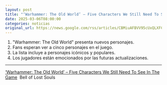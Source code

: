 ```yaml
---
layout: post
title: "‘Warhammer: The Old World’ – Five Characters We Still Need To See In The Game - Bell of Lost Souls"
date: 2025-03-06T08:00:00
categories: noticias
original_url: https://news.google.com/rss/articles/CBMiuAFBVV95cUxQLXFCMlA5bTdQeE4tSzA1VUI5Z2xuLW1fUFIxSE40akIxOE56NUVreGVNaWxyRVllQjJ1VzRkSzZBU2d3NzQwaWtjMTIyYjByTmJ5d3NJcnFFMWxzSnhkY2FhM1JlTXBZYXhGVzBTWnR0LUFtc0RBcVNVcGZYNFJucHBKME0xQk1fMFhBa2Z4M3dJaW96amxoZ2x2OTNGQ0xCNk9ITDNfMlpCUmZrdmlFZTA2N1BpMGdt?oc=5
---
```



1. "Warhammer: The Old World" presenta nuevos personajes.
2. Fans esperan ver a cinco personajes en el juego.
3. La lista incluye a personajes icónicos y populares.
4. Los jugadores están emocionados por las futuras actualizaciones.


---


[‘Warhammer: The Old World’ – Five Characters We Still Need To See In The Game](https://news.google.com/rss/articles/CBMiuAFBVV95cUxQLXFCMlA5bTdQeE4tSzA1VUI5Z2xuLW1fUFIxSE40akIxOE56NUVreGVNaWxyRVllQjJ1VzRkSzZBU2d3NzQwaWtjMTIyYjByTmJ5d3NJcnFFMWxzSnhkY2FhM1JlTXBZYXhGVzBTWnR0LUFtc0RBcVNVcGZYNFJucHBKME0xQk1fMFhBa2Z4M3dJaW96amxoZ2x2OTNGQ0xCNk9ITDNfMlpCUmZrdmlFZTA2N1BpMGdt?oc=5)  Bell of Lost Souls